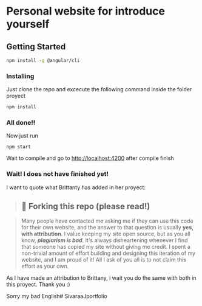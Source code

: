 # Personal website for introduce yourself

## Getting Started

``` bash
npm install -g @angular/cli
```

### Installing

Just clone  the repo and excecute the following command inside the folder proyect

``` bash
npm install
```

### All done!!

Now just run
```
npm start
```
Wait to compile and go to [http://localhost:4200](http://localhost:4200) after compile finish

### Wait! I does not have finished yet!

I want to quote what Brittanty has added in her proyect:

>## 🚨 Forking this repo (please read!)

>Many people have contacted me asking me if they can use this code for their own website, and the answer to that question is usually **yes, with attribution**.
I value keeping my site open source, but as you all know, _**plagiarism is bad**_. It's always disheartening whenever I find that someone has copied my site without giving me credit. I spent a non-trivial amount of effort building and designing this iteration of my website, and I am proud of it! All I ask of you all is to not claim this effort as your own.

As I have made an attribution to Brittany, i wait you do the same with both in this proyect. Thank you :)

Sorry my bad English#   S i v a r a a J p o r t f o l i o 
 
 